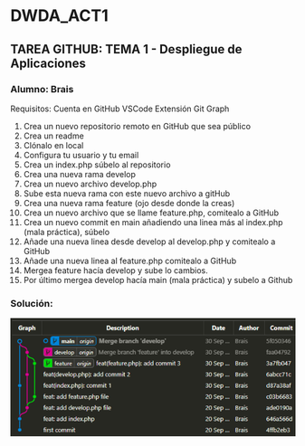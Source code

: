 # DWDA_ACT1
## TAREA GITHUB: TEMA 1 - Despliegue de Aplicaciones

### Alumno: Brais

Requisitos:
	Cuenta en GitHub
	VSCode
	Extensión Git Graph


1. Crea un nuevo repositorio remoto en GitHub que sea público
2. Crea un readme
3. Clónalo en local
4. Configura tu usuario y tu email
5. Crea un index.php súbelo al repositorio
6. Crea una nueva rama develop
7. Crea un nuevo archivo develop.php
8. Sube esta nueva rama con este nuevo archivo a gitHub
9. Crea una nueva rama feature (ojo desde donde la creas)
10. Crea un nuevo archivo que se llame feature.php, comitealo a GitHub
11. Crea un nuevo commit en main añadiendo una linea más al index.php (mala práctica), súbelo
12. Añade una nueva linea desde develop al develop.php y comitealo a GitHub
13. Añade una nueva linea al feature.php comitealo a GitHub
14. Mergea feature hacía develop y sube lo cambios.
15. Por último mergea develop hacía main (mala práctica) y subelo a Github

### Solución:

![Solucion](./Actividad_GITHUB_BBM.png)